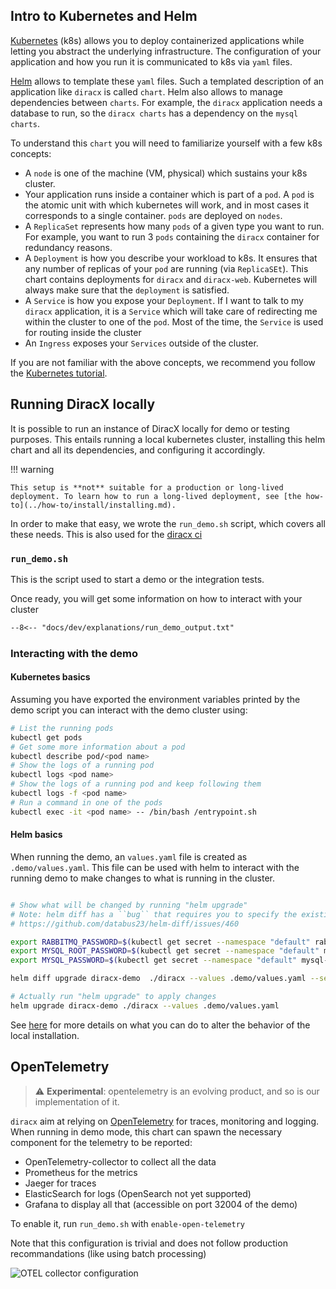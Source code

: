 
## Intro to Kubernetes and Helm

[Kubernetes](https://kubernetes.io) (k8s) allows you to deploy containerized applications while letting you abstract the underlying infrastructure. The configuration of your application and how you run it is communicated to k8s via ``yaml`` files.

[Helm](https://helm.sh/) allows to template these ``yaml`` files. Such a templated description of an application like ``diracx`` is called ``chart``. Helm also allows to manage dependencies between ``charts``. For example, the ``diracx`` application needs a database to run, so the ``diracx charts`` has a dependency on the ``mysql charts``.

To understand this ``chart`` you will need to familiarize yourself with a few k8s concepts:

* A ``node`` is one of the machine (VM, physical) which sustains your k8s cluster.
* Your application runs inside a container which is part of a ``pod``. A ``pod`` is the atomic unit with which kubernetes will work, and in most cases it corresponds to a single container. ``pods`` are deployed on ``nodes``.
* A ``ReplicaSet`` represents how many ``pods`` of a given type you want to run. For example, you want to run 3 ``pods`` containing the ``diracx`` container for redundancy reasons.
* A ``Deployment`` is how you describe your workload to k8s. It ensures that any number of replicas of your ``pod`` are running (via ``ReplicaSEt``). This chart contains deployments for ``diracx`` and ``diracx-web``. Kubernetes will always make sure that the ``deployment`` is satisfied.
* A ``Service`` is how you expose your ``Deployment``. If I want to talk to my ``diracx`` application, it is a ``Service`` which will take care of redirecting me within the cluster to one of the ``pod``. Most of the time, the ``Service`` is used for routing inside the cluster
* An ``Ingress`` exposes your ``Services`` outside of the cluster.

If you are not familiar with the above concepts, we recommend you follow the [Kubernetes tutorial](https://kubernetes.io/docs/tutorials/kubernetes-basics/).

## Running DiracX locally

It is possible to run an instance of DiracX locally for demo or testing purposes. This entails running a local kubernetes cluster, installing this helm chart and all its dependencies, and configuring it accordingly.

!!! warning

    This setup is **not** suitable for a production or long-lived deployment. To learn how to run a long-lived deployment, see [the how-to](../how-to/install/installing.md).

In order to make that easy, we wrote the ``run_demo.sh`` script, which covers all these needs. This is also used for the [diracx ci](https://github.com/DIRACGrid/diracx/blob/main/.github/workflows/main.yml)

### ``run_demo.sh``

This is the script used to start a demo or the integration tests.




Once ready, you will get some information on how to interact with your cluster

```md
--8<-- "docs/dev/explanations/run_demo_output.txt"
```
### Interacting with the demo

#### Kubernetes basics

Assuming you have exported the environment variables printed by the demo script you can interact with the demo cluster using:

```bash
# List the running pods
kubectl get pods
# Get some more information about a pod
kubectl describe pod/<pod name>
# Show the logs of a running pod
kubectl logs <pod name>
# Show the logs of a running pod and keep following them
kubectl logs -f <pod name>
# Run a command in one of the pods
kubectl exec -it <pod name> -- /bin/bash /entrypoint.sh
```

#### Helm basics

When running the demo,  an `values.yaml` file is created as `.demo/values.yaml`.
This file can be used with helm to interact with the running demo to make changes to what is running in the cluster.

```bash

# Show what will be changed by running "helm upgrade"
# Note: helm diff has a ``bug`` that requires you to specify the existing password
# https://github.com/databus23/helm-diff/issues/460

export RABBITMQ_PASSWORD=$(kubectl get secret --namespace "default" rabbitmq-secret -o jsonpath="{.data.rabbitmq-password}" | base64 -d)
export MYSQL_ROOT_PASSWORD=$(kubectl get secret --namespace "default" mysql-secret -o jsonpath="{.data.mysql-root-password}" | base64 -d)
export MYSQL_PASSWORD=$(kubectl get secret --namespace "default" mysql-secret -o jsonpath="{.data.mysql-password}" | base64 -d)

helm diff upgrade diracx-demo  ./diracx --values .demo/values.yaml --set rabbitmq.auth.password=$RABBITMQ_PASSWORD  --set mysql.auth.rootPassword=$MYSQL_ROOT_PASSWORD --set mysql.auth.password=$MYSQL_PASSWORD

# Actually run "helm upgrade" to apply changes
helm upgrade diracx-demo ./diracx --values .demo/values.yaml
```

See [here](../../dev/explanations/run_demo.md) for more details on what you can do to alter the behavior of the local installation.


## OpenTelemetry

> :warning: **Experimental**: opentelemetry is an evolving product, and so is our implementation of it.

``diracx`` aim at relying on [OpenTelemetry](https://opentelemetry.io/) for traces, monitoring and logging. When running in demo mode, this chart can spawn the necessary component for the telemetry to be reported:
* OpenTelemetry-collector to collect all the data
* Prometheus for the metrics
* Jaeger for traces
* ElasticSearch for logs (OpenSearch not yet supported)
* Grafana to display all that (accessible on port 32004 of the demo)

To enable it, run ``run_demo.sh`` with ``enable-open-telemetry``

Note that this configuration is trivial and does not follow production recommandations (like using batch processing)

![OTEL collector configuration](../../../demo/otel-collector.png)
